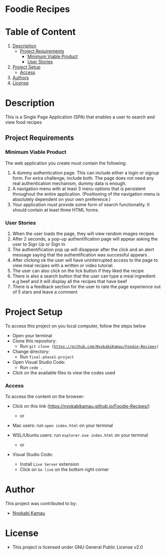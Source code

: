 # Foodie Recipes

# Table of Content
1. [Description](#description)
    - [Project Requirements](#project-requirements)
        - [Minimum Viable Product](#minimum-viable-product)
        - [User Stories](#user-stories)
2. [Project Setup](#project-setup)
    - [Access](#access)
3. [Authors](#author)
4. [License](#license)


# Description
This is a Single Page Application (SPA) that enables a user to search and view food recipes

## Project Requirements

### Minimum Viable Product
The web application you create must contain the following:
1. A dummy authentication page. This can include either a login or signup form. For extra challenge; include both. The page does not need any real authentication mechanism, dummy data is enough.
2. A navigation menu with at least 3 menu options that is persistent throughout the entire application. (Positioning of the navigation menu is absolutely dependent on your own preference.)
3. Your application must provide some form of search functionality.
It should contain at least three HTML forms.

### User Stories
1. When the user loads the page, they will view random images recipes
2. After 2 seconds, a pop-up authentification page will appear asking the user to Sign Up or Sign In
3. The authentification pop up will disappear after the click and an alert message saying that the authentification was successful appears .
4. After clicking ok the user will have uninterrupted access to the page to view meal recipes with a written or video tutorial. 
5. The user can also click on the lick button if they liked the recipe
6. There is also a search button that the user can type a meal ingredient e.g beef and it will display all the recipes that have beef
7. There is a feedback section for the user to rate the page experience out of 5 stars and leave a comment


# Project Setup
To access this project on you local computer, follow the steps below
* Open your terminal
* Clone this repository: 
    - Run <code>git clone (https://github.com/NyokabiKamau/Foodie-Recipes)</code>
* Change directory:
    - Run <code>final-phase1-project</code>
* Open Visual Studio Code:
    - Run <code>code .</code>
* Click on the available files to view the codes used


### Access
To access the content on the browser:
* Click on this link (https://nyokabikamau.github.io/Foodie-Recipes/)

    * or

* Mac users: run <code>open index.html</code> on your terminal
* WSL/Ubuntu users: run <code>explorer.exe index.html</code> on your terminal

    * or 

* Visual Studio Code:
    - Install <code>Live Server</code> extension
    - Click on <code>Go live</code> on the bottom right corner

# Author
This project was contributed to by: 
* [Nyokabi Kamau](https://github.com/NyokabiKamau/)

# License
* This project is licensed under GNU General Public License v2.0